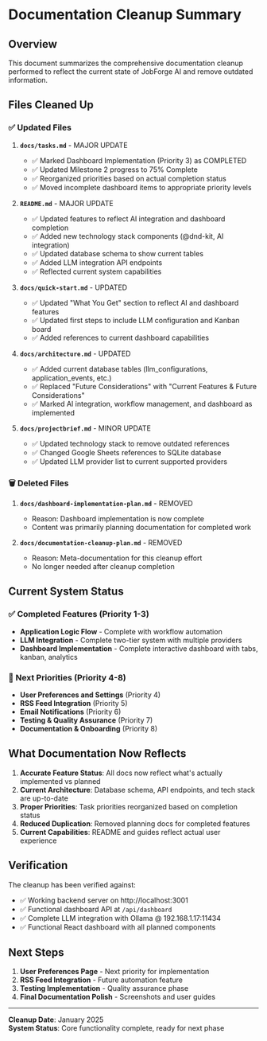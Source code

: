 # Documentation Cleanup Summary

## Overview

This document summarizes the comprehensive documentation cleanup performed to reflect the current state of JobForge AI and remove outdated information.

## Files Cleaned Up

### ✅ Updated Files

1. **`docs/tasks.md`** - MAJOR UPDATE
   - ✅ Marked Dashboard Implementation (Priority 3) as COMPLETED
   - ✅ Updated Milestone 2 progress to 75% Complete
   - ✅ Reorganized priorities based on actual completion status
   - ✅ Moved incomplete dashboard items to appropriate priority levels

2. **`README.md`** - MAJOR UPDATE  
   - ✅ Updated features to reflect AI integration and dashboard completion
   - ✅ Added new technology stack components (@dnd-kit, AI integration)
   - ✅ Updated database schema to show current tables
   - ✅ Added LLM integration API endpoints
   - ✅ Reflected current system capabilities

3. **`docs/quick-start.md`** - UPDATED
   - ✅ Updated "What You Get" section to reflect AI and dashboard features
   - ✅ Updated first steps to include LLM configuration and Kanban board
   - ✅ Added references to current dashboard capabilities

4. **`docs/architecture.md`** - UPDATED
   - ✅ Added current database tables (llm_configurations, application_events, etc.)
   - ✅ Replaced "Future Considerations" with "Current Features & Future Considerations"
   - ✅ Marked AI integration, workflow management, and dashboard as implemented

5. **`docs/projectbrief.md`** - MINOR UPDATE
   - ✅ Updated technology stack to remove outdated references
   - ✅ Changed Google Sheets references to SQLite database
   - ✅ Updated LLM provider list to current supported providers

### 🗑️ Deleted Files

1. **`docs/dashboard-implementation-plan.md`** - REMOVED
   - Reason: Dashboard implementation is now complete
   - Content was primarily planning documentation for completed work

2. **`docs/documentation-cleanup-plan.md`** - REMOVED  
   - Reason: Meta-documentation for this cleanup effort
   - No longer needed after cleanup completion

## Current System Status

### ✅ Completed Features (Priority 1-3)
- **Application Logic Flow** - Complete with workflow automation
- **LLM Integration** - Complete two-tier system with multiple providers
- **Dashboard Implementation** - Complete interactive dashboard with tabs, kanban, analytics

### 🔄 Next Priorities (Priority 4-8)
- **User Preferences and Settings** (Priority 4)
- **RSS Feed Integration** (Priority 5)  
- **Email Notifications** (Priority 6)
- **Testing & Quality Assurance** (Priority 7)
- **Documentation & Onboarding** (Priority 8)

## What Documentation Now Reflects

1. **Accurate Feature Status**: All docs now reflect what's actually implemented vs planned
2. **Current Architecture**: Database schema, API endpoints, and tech stack are up-to-date
3. **Proper Priorities**: Task priorities reorganized based on completion status
4. **Reduced Duplication**: Removed planning docs for completed features
5. **Current Capabilities**: README and guides reflect actual user experience

## Verification

The cleanup has been verified against:
- ✅ Working backend server on http://localhost:3001
- ✅ Functional dashboard API at `/api/dashboard`
- ✅ Complete LLM integration with Ollama @ 192.168.1.17:11434
- ✅ Functional React dashboard with all planned components

## Next Steps

1. **User Preferences Page** - Next priority for implementation
2. **RSS Feed Integration** - Future automation feature
3. **Testing Implementation** - Quality assurance phase
4. **Final Documentation Polish** - Screenshots and user guides

---

**Cleanup Date**: January 2025  
**System Status**: Core functionality complete, ready for next phase